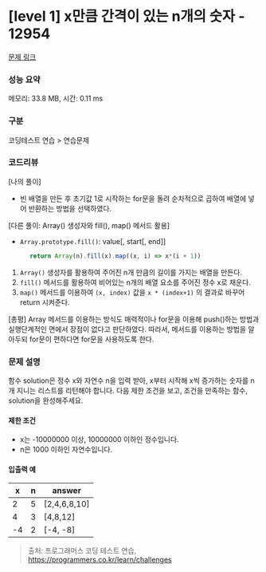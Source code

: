 # [level 1] x만큼 간격이 있는 n개의 숫자 - 12954 

[문제 링크](https://school.programmers.co.kr/learn/courses/30/lessons/12954) 

### 성능 요약

메모리: 33.8 MB, 시간: 0.11 ms

### 구분

코딩테스트 연습 > 연습문제

### 코드리뷰
[나의 풀이]
- 빈 배열을 만든 후 초기값 1로 시작하는 for문을 돌려 순차적으로 곱하여 배열에 넣어 반환하는 방법을 선택하였다.   

[다른 풀이: Array() 생성자와 fill(), map() 메서드 활용]
-  ```Array.prototype.fill()```: value[, start[, end]]
  ```javascript
        return Array(n).fill(x).map((x, i) => x*(i + 1))
  ```
1. ```Array()``` 생성자를 활용하여 주어진 n개 만큼의 길이를 가지는 배열을 만든다.
2. ```fill()``` 메서드를 활용하여 비어있는 n개의 배열 요소를 주어진 정수 x로 채운다.
3. ```map()``` 메서드를 이용하여 ```(x, index)``` 값을 ```x * (index+1)``` 의 결과로 바꾸어 return 시켜준다.

[총평]
Array 메서드를 이용하는 방식도 매력적이나 for문을 이용해 push()하는 방법과 실행단계적인 면에서 장점이 없다고 판단하였다.
따라서, 메서드를 이용하는 방법을 알아두되 for문이 편하다면 for문을 사용하도록 한다.

### 문제 설명

<p>함수 solution은 정수 x와 자연수 n을 입력 받아, x부터 시작해 x씩 증가하는 숫자를 n개 지니는 리스트를 리턴해야 합니다. 다음 제한 조건을 보고, 조건을 만족하는 함수, solution을 완성해주세요.</p>

<h4>제한 조건</h4>

<ul>
<li>x는 -10000000 이상, 10000000 이하인 정수입니다.</li>
<li>n은 1000 이하인 자연수입니다.</li>
</ul>

<h4>입출력 예</h4>
<table class="table">
        <thead><tr>
<th>x</th>
<th>n</th>
<th>answer</th>
</tr>
</thead>
        <tbody><tr>
<td>2</td>
<td>5</td>
<td>[2,4,6,8,10]</td>
</tr>
<tr>
<td>4</td>
<td>3</td>
<td>[4,8,12]</td>
</tr>
<tr>
<td>-4</td>
<td>2</td>
<td>[-4, -8]</td>
</tr>
</tbody>
      </table>

> 출처: 프로그래머스 코딩 테스트 연습, https://programmers.co.kr/learn/challenges
